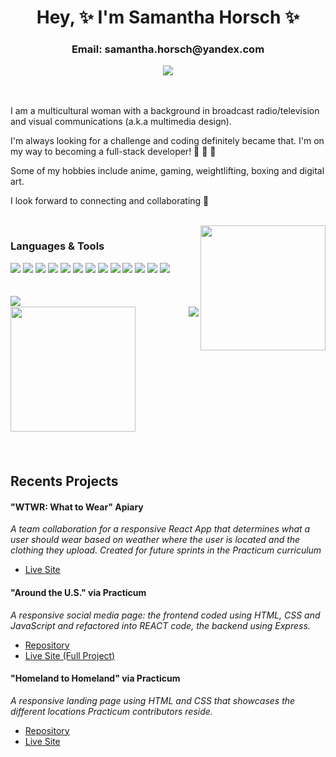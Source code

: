 <div id="header" align="center"> 
  <h1> Hey, ✨ I'm Samantha Horsch ✨ </> <br/>
  <h3>Email: samantha.horsch@yandex.com</h3>
  <a href="https://www.linkedin.com/in/samantha-horsch">
    <img src="https://img.shields.io/badge/LinkedIn-0077B5?style=for-the-badge&logo=linkedin&logoColor=white">
</a>
</div>
 
 <br />
 <br />


I am a multicultural woman with a background in broadcast radio/television and visual communications (a.k.a multimedia design).

I'm always looking for a challenge and coding definitely became that. I'm on my way to becoming a full-stack developer! 👏 👏 👏
  
Some of my hobbies include anime, gaming, weightlifting, boxing and digital art.

I look forward to connecting and collaborating 🤗

  <br />
  
<img width="200" align="right" src="https://media.giphy.com/media/HwBlFQZFcAoUcPHZdX/giphy.gif"/>


<div id="languages" align="start">
<h3>Languages & Tools</h3>
  <div>
    <img src="https://img.shields.io/badge/html5-%23E34F26.svg?style=for-the-badge&logo=html5&logoColor=white" />
  <img src="https://img.shields.io/badge/JavaScript-323330?style=for-the-badge&logo=javascript&logoColor=F7DF1E" />
  <img src="https://img.shields.io/badge/CSS3-1572B6?style=for-the-badge&logo=css3&logoColor=white" />
  <img src="https://img.shields.io/badge/eslint-3A33D1?style=for-the-badge&logo=eslint&logoColor=white" />
   <img src="https://img.shields.io/badge/prettier-1A2C34?style=for-the-badge&logo=prettier&logoColor=F7BA3E" />
    <img src="https://img.shields.io/badge/MongoDB-%234ea94b.svg?style=for-the-badge&logo=mongodb&logoColor=white" />
    <img src="https://img.shields.io/badge/figma-%23F24E1E.svg?style=for-the-badge&logo=figma&logoColor=white" />
    <img src="https://img.shields.io/badge/express.js-%23404d59.svg?style=for-the-badge&logo=express&logoColor=%2361DAFB" />
    <img src="https://img.shields.io/badge/node.js-6DA55F?style=for-the-badge&logo=node.js&logoColor=white" />
    <img src="https://img.shields.io/badge/react-%2320232a.svg?style=for-the-badge&logo=react&logoColor=%2361DAFB" />
    <img src="https://img.shields.io/badge/Visual%20Studio%20Code-0078d7.svg?style=for-the-badge&logo=visual-studio-code&logoColor=white" />
    <img src="https://img.shields.io/badge/Postman-FF6C37?style=for-the-badge&logo=postman&logoColor=white" />
    <img src="https://img.shields.io/badge/Adobe%20Creative%20Cloud-DA1F26?style=for-the-badge&logo=Adobe%20Creative%20Cloud&logoColor=white" />
  </div>
</div>

<br />
<br />
  
<div id="charts">
  <img align="left" src="https://github-readme-stats.vercel.app/api/top-langs/?username=Samm96&layout=compact&theme=codeSTACKr" />
  <br/>
  <img align="right" src="https://github-readme-stats.vercel.app/api?username=Samm96&hide=stars&theme=codeSTACKr"/>
   <img align="left" width="200" src="https://media.giphy.com/media/juua9i2c2fA0AIp2iq/giphy.gif" />
  </div>
  
<br />
<br />
<br />
<br />
<br />
<br />
<br />
<br />
<br />
<br />
<br />
<br />
<br />
<br />
  

## Recents Projects

#### "WTWR: What to Wear" Apiary
_A team collaboration for a responsive React App that determines what a user should wear based on weather where the user is located and the clothing they upload. Created for future sprints in the Practicum curriculum_
* <a href="https://wtwr.students.nomoredomainssbs.ru/">Live Site</a>

#### "Around the U.S."  via Practicum
_A responsive social media page: the frontend coded using HTML, CSS and JavaScript and refactored into REACT code, the backend using Express._
* <a href="https://github.com/Samm96/react-around-api-full">Repository</a>
* <a href="https://samantha-horsch-around-us.students.nomoredomainssbs.ru">Live Site (Full Project)</a>
  </div>

#### "Homeland to Homeland" via Practicum
_A responsive landing page using HTML and CSS that showcases the different locations Practicum contributors reside._
* <a href="https://github.com/Samm96/web_project_3.git">Repository</a>
* <a href="https://samm96.github.io/web_project_3/">Live Site</a>
